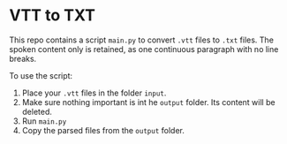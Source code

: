 # VTT to TXT
This repo contains a script `main.py` to convert `.vtt` files to `.txt` files. The spoken content only is retained, as one continuous paragraph with no line breaks.

To use the script:
1. Place your `.vtt` files in the folder `input`.
2. Make sure nothing important is int he `output` folder. Its content will be deleted.
3. Run `main.py`
4. Copy the parsed files from the `output` folder.
